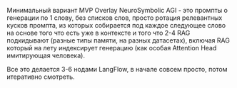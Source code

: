 Минимальный вариант MVP Overlay NeuroSymbolic AGI - это промпты о генерации по 1 слову, без списков слов, просто ротация релевантных кусков промпта, из которых собирается под каждое следующее слово на основе того что есть уже в контексте и того что 2-4 RAG подкидывают (разные типы памяти, на разных датасетах), включая RAG который на лету индексирует генерацию (как особая Attention Head имитирующая человека). 

Все это делается 3-6 нодами LangFlow, в начале совсем просто, потом итеративно смотреть. 